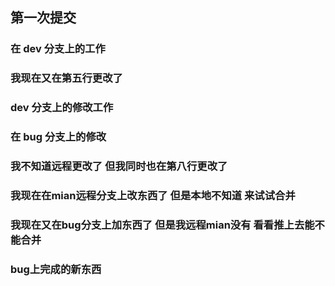 ## 第一次提交

### 在 dev 分支上的工作

### 我现在又在第五行更改了
### dev 分支上的修改工作

### 在 bug 分支上的修改

### 我不知道远程更改了 但我同时也在第八行更改了
### 我现在在mian远程分支上改东西了 但是本地不知道 来试试合并
### 我现在又在bug分支上加东西了 但是我远程mian没有 看看推上去能不能合并


### bug上完成的新东西